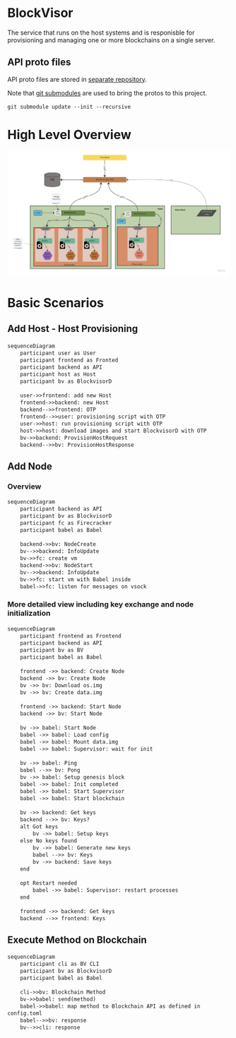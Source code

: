 # BlockVisor

The service that runs on the host systems and is responisble for provisioning and managing one or more blockchains on a single server.

## API proto files

API proto files are stored in [separate repository](https://github.com/blockjoy/api-proto).

Note that [git submodules](https://github.blog/2016-02-01-working-with-submodules/) are used to bring the protos to this project.

```
git submodule update --init --recursive
```

# High Level Overview

![](overview.jpg)

# Basic Scenarios
## Add Host - Host Provisioning

```mermaid
sequenceDiagram
    participant user as User
    participant frontend as Fronted
    participant backend as API
    participant host as Host
    participant bv as BlockvisorD
    
    user->>frontend: add new Host
    frontend->>backend: new Host
    backend-->>frontend: OTP
    frontend-->>user: provisioning script with OTP
    user->>host: run provisioning script with OTP
    host->>host: download images and start BlockvisorD with OTP
    bv->>backend: ProvisionHostRequest
    backend-->>bv: ProvisionHostResponse
```

## Add Node

### Overview

```mermaid
sequenceDiagram
    participant backend as API
    participant bv as BlockvisorD
    participant fc as Firecracker
    participant babel as Babel
    
    backend->>bv: NodeCreate
    bv-->>backend: InfoUpdate
    bv->>fc: create vm
    backend->>bv: NodeStart
    bv-->>backend: InfoUpdate
    bv->>fc: start vm with Babel inside
    babel->>fc: listen for messages on vsock
```

### More detailed view including key exchange and node initialization

```mermaid
sequenceDiagram
    participant frontend as Frontend
    participant backend as API
    participant bv as BV
    participant babel as Babel

    frontend ->> backend: Create Node
    backend ->> bv: Create Node
    bv ->> bv: Download os.img
    bv ->> bv: Create data.img

    frontend ->> backend: Start Node
    backend ->> bv: Start Node

    bv ->> babel: Start Node
    babel ->> babel: Load config
    babel ->> babel: Mount data.img
    babel ->> babel: Supervisor: wait for init

    bv ->> babel: Ping
    babel -->> bv: Pong
    bv ->> babel: Setup genesis block
    babel ->> babel: Init completed
    babel ->> babel: Start Supervisor
    babel ->> babel: Start blockchain

    bv ->> backend: Get keys
    backend -->> bv: Keys?
    alt Got keys
        bv ->> babel: Setup keys
    else No keys found
        bv ->> babel: Generate new keys
        babel -->> bv: Keys
        bv ->> backend: Save keys
    end

    opt Restart needed
        babel ->> babel: Supervisor: restart processes
    end

    frontend ->> backend: Get keys
    backend -->> frontend: Keys
```

## Execute Method on Blockchain

```mermaid
sequenceDiagram
    participant cli as BV CLI
    participant bv as BlockvisorD
    participant babel as Babel

    cli->>bv: Blockchain Method
    bv->>babel: send(method)
    babel->>babel: map method to Blockchain API as defined in config.toml
    babel-->>bv: response
    bv-->>cli: response
```
